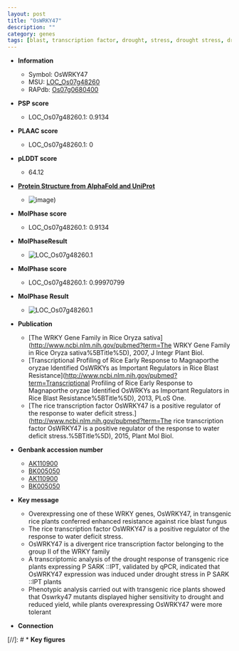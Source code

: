 ```yaml
---
layout: post
title: "OsWRKY47"
description: ""
category: genes
tags: [blast, transcription factor, drought, stress, drought stress, drought stress ]
---
```


* **Information**  
    + Symbol: OsWRKY47  
    + MSU: [LOC_Os07g48260](http://rice.plantbiology.msu.edu/cgi-bin/ORF_infopage.cgi?orf=LOC_Os07g48260)  
    + RAPdb: [Os07g0680400](http://rapdb.dna.affrc.go.jp/viewer/gbrowse_details/irgsp1?name=Os07g0680400)  

* **PSP score**  
    + LOC_Os07g48260.1: 0.9134 

* **PLAAC score**  
    + LOC_Os07g48260.1: 0 

* **pLDDT score**
    + 64.12

* **[Protein Structure from AlphaFold and UniProt](https://www.uniprot.org/uniprotkb/Q7XHX5/entry#structure)**
    + ![image](https://ricepsp.github.io/images/Q7/AF-Q7XHX5-F1.png))

* **MolPhase score**
    + LOC_Os07g48260.1: 0.9134

* **MolPhaseResult**
    + ![LOC_Os07g48260.1](https://ricepsp.github.io/pictures/LOC_Os07g/LOC_Os07g48260.1.png)

* **MolPhase score**
    + LOC_Os07g48260.1: 0.99970799

* **MolPhase Result**
    + ![LOC_Os07g48260.1](https://304243504.github.io/Pictures/LOC_Os07g/LOC_Os07g48260.1.png)

* **Publication**  
    + [The WRKY Gene Family in Rice Oryza sativa](http://www.ncbi.nlm.nih.gov/pubmed?term=The WRKY Gene Family in Rice Oryza sativa%5BTitle%5D), 2007, J Integr Plant Biol.
    + [Transcriptional Profiling of Rice Early Response to Magnaporthe oryzae Identified OsWRKYs as Important Regulators in Rice Blast Resistance](http://www.ncbi.nlm.nih.gov/pubmed?term=Transcriptional Profiling of Rice Early Response to Magnaporthe oryzae Identified OsWRKYs as Important Regulators in Rice Blast Resistance%5BTitle%5D), 2013, PLoS One.
    + [The rice transcription factor OsWRKY47 is a positive regulator of the response to water deficit stress.](http://www.ncbi.nlm.nih.gov/pubmed?term=The rice transcription factor OsWRKY47 is a positive regulator of the response to water deficit stress.%5BTitle%5D), 2015, Plant Mol Biol.

* **Genbank accession number**  
    + [AK110900](http://www.ncbi.nlm.nih.gov/nuccore/AK110900)
    + [BK005050](http://www.ncbi.nlm.nih.gov/nuccore/BK005050)
    + [AK110900](http://www.ncbi.nlm.nih.gov/nuccore/AK110900)
    + [BK005050](http://www.ncbi.nlm.nih.gov/nuccore/BK005050)

* **Key message**  
    + Overexpressing one of these WRKY genes, OsWRKY47, in transgenic rice plants conferred enhanced resistance against rice blast fungus
    + The rice transcription factor OsWRKY47 is a positive regulator of the response to water deficit stress.
    + OsWRKY47 is a divergent rice transcription factor belonging to the group II of the WRKY family
    + A transcriptomic analysis of the drought response of transgenic rice plants expressing P SARK ::IPT, validated by qPCR, indicated that OsWRKY47 expression was induced under drought stress in P SARK ::IPT plants
    + Phenotypic analysis carried out with transgenic rice plants showed that Oswrky47 mutants displayed higher sensitivity to drought and reduced yield, while plants overexpressing OsWRKY47 were more tolerant

* **Connection**  

[//]: # * **Key figures**  


